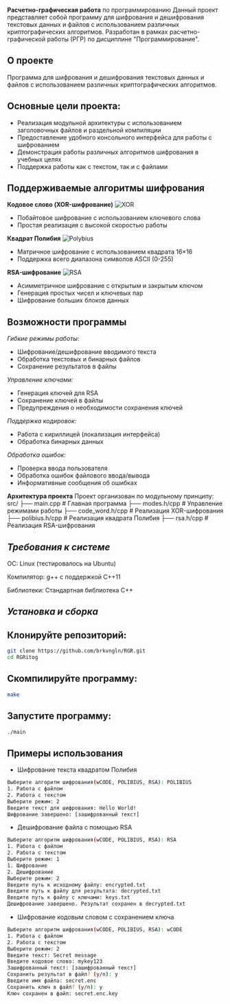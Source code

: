 **Расчетно-графическая работа** по программированию
Данный проект представляет собой программу для шифрования и дешифрования текстовых данных и файлов с использованием различных криптографических алгоритмов. Разработан в рамках расчетно-графической работы (РГР) по дисциплине "Программирование".
## О проекте
Программа для шифрования и дешифрования текстовых данных и файлов с использованием различных криптографических алгоритмов.

## Основные цели проекта:
- Реализация модульной архитектуры с использованием заголовочных файлов и раздельной компиляции
- Предоставление удобного консольного интерфейса для работы с шифрованием
- Демонстрация работы различных алгоритмов шифрования в учебных целях
- Поддержка работы как с текстом, так и с файлами

## Поддерживаемые алгоритмы шифрования
**Кодовое слово (XOR-шифрование)**
![XOR](https://img.shields.io/badge/XOR-шифрование-ff69b4)
- Побайтовое шифрование с использованием ключевого слова
- Простая реализация с высокой скоростью работы

**Квадрат Полибия**
![Polybius](https://img.shields.io/badge/Квадрат_Полибия-16x16-blueviolet)
- Матричное шифрование с использованием квадрата 16×16
- Поддержка всего диапазона символов ASCII (0-255)

**RSA-шифрование**
![RSA](https://img.shields.io/badge/RSA-Асимметричное-orange)
- Асимметричное шифрование с открытым и закрытым ключом
- Генерация простых чисел и ключевых пар
- Шифрование больших блоков данных

## Возможности программы
*Гибкие режимы работы*:
- Шифрование/дешифрование вводимого текста
- Обработка текстовых и бинарных файлов
- Сохранение результатов в файлы
  
*Управление ключами:*
- Генерация ключей для RSA
- Сохранение ключей в файлы
- Предупреждения о необходимости сохранения ключей
  
*Поддержка кодировок:*
- Работа с кириллицей (локализация интерфейса)
- Обработка бинарных данных
  
*Обработка ошибок:*
- Проверка ввода пользователя
- Обработка ошибок файлового ввода/вывода
- Информативные сообщения об ошибках

**Архитектура проекта**
Проект организован по модульному принципу:
src/
├── main.cpp            # Главная программа
├── modes.h/cpp         # Управление режимами работы
├── code_word.h/cpp     # Реализация XOR-шифрования
├── polibius.h/cpp      # Реализация квадрата Полибия
├── rsa.h/cpp           # Реализация RSA-шифрования

## *Требования к системе*
ОС: Linux (тестировалось на Ubuntu)

Компилятор: g++ с поддержкой C++11

Библиотеки: Стандартная библиотека C++

## *Установка и сборка*
## Клонируйте репозиторий:
```bash
git clone https://github.com/brkvngln/RGR.git
cd RGRitog
```
## Скомпилируйте программу:
```bash
make
```
## Запустите программу:
```bash
./main
```
## Примеры использования
- Шифрование текста квадратом Полибия
```bash
Выберите алгоритм шифрования(wCODE, POLIBIUS, RSA): POLIBIUS
1. Работа с файлом
2. Работа с текстом
Выберите режим: 2
Введите текст для шифрования: Hello World!
Шифрование завершено: [зашифрованный текст]
```
- Дешифрование файла с помощью RSA
```bash
Выберите алгоритм шифрования(wCODE, POLIBIUS, RSA): RSA
1. Работа с файлом
2. Работа с текстом
Выберите режим: 1
1. Шифрование
2. Дешифрование
Выберите режим: 2
Введите путь к исходному файлу: encrypted.txt
Введите путь к файлу для результата: decrypted.txt
Введите путь к файлу с ключами: keys.txt
Дешифрование завершено. Результат сохранен в decrypted.txt
```
- Шифрование кодовым словом с сохранением ключа
```bash
Выберите алгоритм шифрования(wCODE, POLIBIUS, RSA): wCODE
1. Работа с файлом
2. Работа с текстом
Выберите режим: 2
Введите текст: Secret message
Введите кодовое слово: mykey123
Зашифрованный текст: [зашифрованный текст]
Сохранить результат в файл? (y/n): y
Введите имя файла: secret.enc
Сохранить ключ в файл? (y/n): y
Ключ сохранен в файл: secret.enc.key
```

